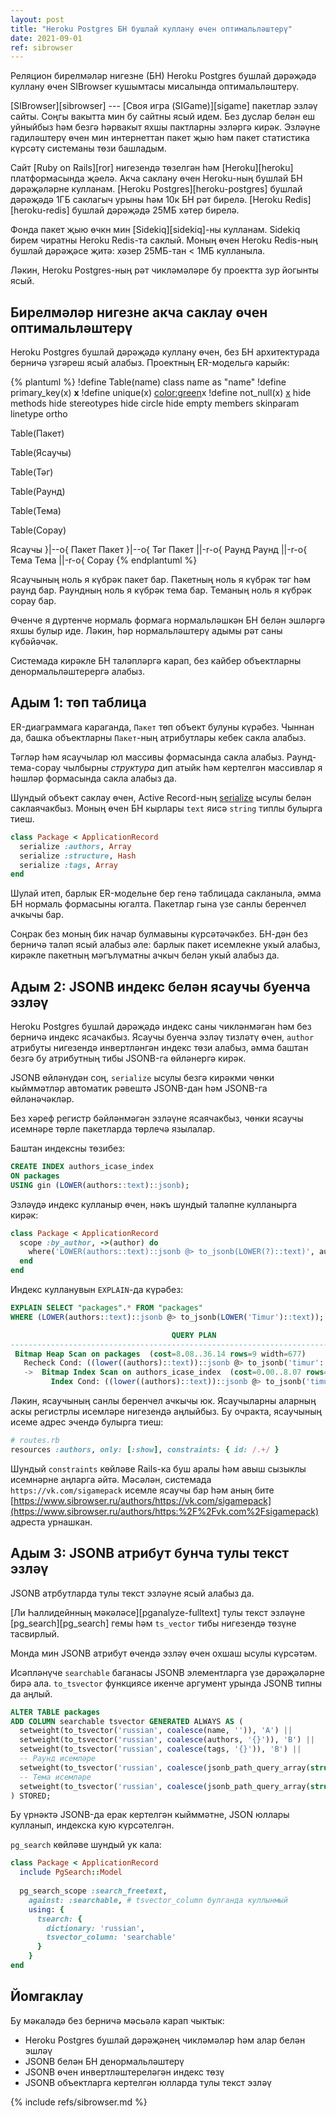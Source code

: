 ```yaml
---
layout: post
title: "Heroku Postgres БН бушлай куллану өчен оптимальләштерү"
date: 2021-09-01
ref: sibrowser
---
```

Реляцион бирелмәләр нигезне (БН) Heroku Postgres бушлай дәрәҗәдә
куллану өчен SIBrowser кушымтасы мисалында оптимальләштерү.

[SIBrowser][sibrowser] --- [Своя игра (SIGame)][sigame] пакетлар эзләү сайты.
Соңгы вакытта мин бу сайтны ясый идем.
Без дуслар белән еш уйныйбыз һәм безгә һәрвакыт яхшы пактларны эзләргә кирәк.
Эзләүне гадиләштерү өчен мин интернеттан пакет җыю һәм пакет статистика
күрсәтү системаны төзи башладым.

Сайт [Ruby on Rails][ror] нигезендә төзелгән һәм [Heroku][heroku]
платформасында җәелә. Акча саклану өчен Heroku-ның бушлай БН дәрәҗәләрне
кулланам. [Heroku Postgres][heroku-postgres] бушлай дәрәҗәдә 
1ГБ саклагыч урыны һәм 10к БН рәт бирелә. [Heroku Redis][heroku-redis] бушлай
дәрәҗәдә 25МБ хәтер бирелә.

Фонда пакет җыю өчкн мин [Sidekiq][sidekiq]-ны кулланам. Sidekiq бирем чиратны
Heroku Redis-та саклый. Моның өчен Heroku Redis-ның бушлай дәрәҗәсе җитә:
хәзер 25МБ-тан < 1МБ кулланыла.

Ләкин, Heroku Postgres-ның рәт чикләмәләре бу проектта зур йогынты ясый.

## Бирелмәләр нигезне акча саклау өчен оптимальләштерү
Heroku Postgres бушлай дәрәҗәдә куллану өчен, без БН архитектурада берничә
үзгәреш ясый алабыз. Проектның ER-модельгә карыйк:

{% plantuml %}
!define Table(name) class name as "name"
!define primary_key(x) <b>x</b>
!define unique(x) <color:green>x</color>
!define not_null(x) <u>x</u>
hide methods
hide stereotypes
hide circle
hide empty members
skinparam linetype ortho

Table(Пакет) 

Table(Ясаучы)

Table(Тәг)

Table(Раунд)

Table(Тема)

Table(Сорау)

Ясаучы }|--o{ Пакет
Пакет }|--o{ Тәг
Пакет ||-r-o{ Раунд
Раунд ||-r-o{ Тема
Тема ||-r-o{ Сорау
{% endplantuml %}

Ясаучының ноль я күбрәк пакет бар. Пакетның ноль я күбрәк тәг һәм раунд бар.
Раундның ноль я күбрәк тема бар. Теманың ноль я күбрәк сорау бар.

Өченче я дүртенче нормаль формага нормальләшкән БН белән эшләргә яхшы булыр иде.
Ләкин, һәр нормальләштерү адымы рәт саны күбәйәчәк.

Системада кирәкле БН таләпләргә карап, без кайбер объектларны
денормальләштерергә
алабыз.

## Адым 1: төп таблица
ER-диаграммага караганда, `Пакет` төп объект булуны күрәбез.
Чыннан да, башка объектларны `Пакет`-ның атрибутлары кебек сакла алабыз.

Тәгләр һәм ясаучылар юл массивы формасында сакла алабыз. Раунд-тема-сорау
чылбырны *структура* дип атыйк һәм кертелгән массивлар я һәшләр формасында
сакла алабыз да.

Шундый объект саклау өчен, Active Record-ның [serialize](serialize) ысулы
белән саклаячакбыз. Моның өчен БН кырлары `text` яисә `string` типлы булырга
тиеш.

```ruby
class Package < ApplicationRecord
  serialize :authors, Array
  serialize :structure, Hash
  serialize :tags, Array
end
```

Шулай итеп, барлык ER-модельне бер генә таблицада сакланыла, әмма БН
нормаль формасыны югалта. Пакетлар гына үзе санлы беренчел ачкычы бар.

Соңрак без моның бик начар булмавыны күрсәтәчәкбез. БН-дән без берничә
таләп ясый алабыз әле: барлык пакет исемлекне укый алабыз, кирәкле
пакетның мәгълүматны ачкыч белән укый алабыз да.

## Адым 2: JSONB индекс белән ясаучы буенча эзләү
Heroku Postgres бушлай дәрәҗәдә индекс саны чикләнмәгән һәм без берничә
индекс ясачакбыз. Ясаучы буенча эзләү тизләтү өчен, `author` атрибуты нигезендә
инвертләнгән индекс төзи алабыз, әмма баштан безгә бу атрибутның тибы JSONB-га
өйләнергә кирәк.

JSONB өйләнүдән соң, `serialize` ысулы безгә кирәкми чөнки кыйммәтләр автоматик
рәвештә JSONB-дан һәм JSONB-га өйләнәчәкләр.

Без хәреф регистр бәйләнмәгән эзләүне ясаячакбыз, чөнки ясаучы исемнәре
төрле пакетларда төрлечә язылалар.

Баштан индексны төзибез:

```sql
CREATE INDEX authors_icase_index
ON packages
USING gin (LOWER(authors::text)::jsonb);
```

Эзләүдә индекс кулланыр өчен, нәкъ шундый таләпне кулланырга кирәк:

```ruby
class Package < ApplicationRecord
  scope :by_author, ->(author) do
    where('LOWER(authors::text)::jsonb @> to_jsonb(LOWER(?)::text)', author)
  end
end
```

Индекс кулланувын `EXPLAIN`-да күрәбез:
```sql
EXPLAIN SELECT "packages".* FROM "packages"
WHERE (LOWER(authors::text)::jsonb @> to_jsonb(LOWER('Timur')::text));

                                    QUERY PLAN                                    
----------------------------------------------------------------------------------
 Bitmap Heap Scan on packages  (cost=8.08..36.14 rows=9 width=677)
   Recheck Cond: ((lower((authors)::text))::jsonb @> to_jsonb('timur'::text))
   ->  Bitmap Index Scan on authors_icase_index  (cost=0.00..8.07 rows=9 width=0)
         Index Cond: ((lower((authors)::text))::jsonb @> to_jsonb('timur'::text))
```

Ләкин, ясаучының санлы беренчел ачкычы юк. Ясаучыларны аларның аскы регистрлы
исемләре нигезендә аңлыйбыз. Бу очракта, ясаучының исеме адрес эчендә булырга
тиеш:

```ruby
# routes.rb
resources :authors, only: [:show], constraints: { id: /.+/ }
```

Шундый `constraints` көйләве Rails-ка буш аралы һәм авыш сызыклы исемнәрне
аңларга әйтә. Мәсәлән, системада `https://vk.com/sigamepack` исемле
ясаучы бар һәм аның бите 
[https://www.sibrowser.ru/authors/https://vk.com/sigamepack](https://www.sibrowser.ru/authors/https:%2F%2Fvk.com%2Fsigamepack)
адреста урнашкан.

## Адым 3: JSONB атрибут бунча тулы текст эзләү
JSONB атрбутларда тулы текст эзләүне ясый алабыз да.

[Ли Һаллидейнның мәкәләсе][pganalyze-fulltext] тулы текст эзләүне
[pg_search][pg_search] гемы һәм `ts_vector` тибы нигезендә төзүне тасвирлый.

Монда мин JSONB атрибут өчендә эзләү өчен охшаш ысулы күрсәтәм.

Исәпләнүче `searchable` баганасы JSONB элементларга үзе дәрәҗәләрне бирә ала.
`to_tsvector` функциясе икенче аргумент урында JSONB типны да аңлый.

```sql
ALTER TABLE packages
ADD COLUMN searchable tsvector GENERATED ALWAYS AS (
  setweight(to_tsvector('russian', coalesce(name, '')), 'A') ||
  setweight(to_tsvector('russian', coalesce(authors, '{}')), 'B') ||
  setweight(to_tsvector('russian', coalesce(tags, '{}')), 'B') ||
  -- Раунд исемләре
  setweight(to_tsvector('russian', coalesce(jsonb_path_query_array(structure, '$[*].name'), '{}')), 'B') ||
  -- Тема исемләре
  setweight(to_tsvector('russian', coalesce(jsonb_path_query_array(structure, '$[*].themes[*].name'), '{}')), 'B')
) STORED;
```

Бу үрнәктә JSONB-да ерак кертелгән кыйммәтне, JSON юллары кулланып, индекска кую
күрсәтелгән.

`pg_search` көйләве шундый ук кала:
```ruby
class Package < ApplicationRecord
  include PgSearch::Model
  
  pg_search_scope :search_freetext,
    against: :searchable, # tsvector_column булганда куллынмый
    using: {
      tsearch: {
        dictionary: 'russian',
        tsvector_column: 'searchable'
      }
    }
end
```

## Йомгаклау
Бу мәкаләдә без берничә мәсьәлә карап чыктык:
* Heroku Postgres бушлай дәрәҗәнең чикләмәләр һәм алар белән эшләү
* JSONB белән БН денормальләштерү
* JSONB өчен инвертләштереләгән индекс төзү
* JSONB объектларга кертелгән юлларда тулы текст эзләү

{% include refs/sibrowser.md %}
